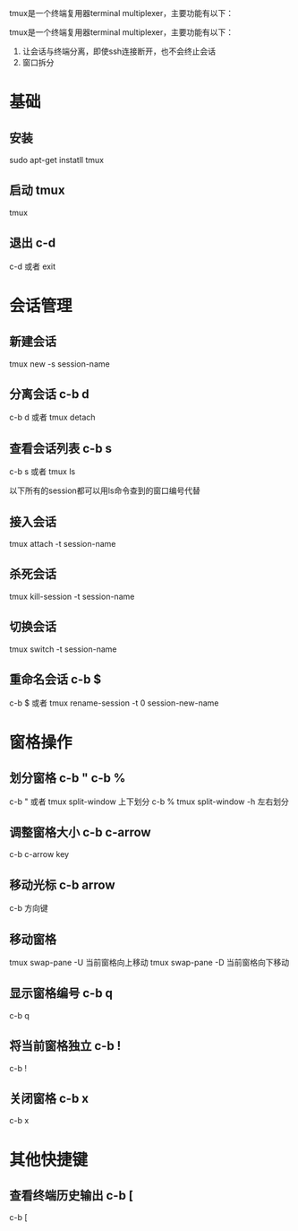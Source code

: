 tmux是一个终端复用器terminal multiplexer，主要功能有以下：

tmux是一个终端复用器terminal multiplexer，主要功能有以下：

1. 让会话与终端分离，即使ssh连接断开，也不会终止会话
2. 窗口拆分

# 基础

## 安装

sudo apt-get instatll tmux

## 启动 tmux

tmux

## 退出 c-d

c-d 或者 exit

# 会话管理

## 新建会话

tmux new -s session-name

## 分离会话 c-b d

c-b d 或者 tmux detach

## 查看会话列表 c-b s

c-b s 或者 tmux ls

以下所有的session都可以用ls命令查到的窗口编号代替

## 接入会话

tmux attach -t session-name

## 杀死会话

tmux kill-session -t session-name

## 切换会话

tmux switch -t session-name

## 重命名会话 c-b $

c-b $ 或者 tmux rename-session -t 0 session-new-name

# 窗格操作

## 划分窗格 c-b " c-b %

c-b " 或者 tmux split-window
上下划分
c-b % tmux split-window -h
左右划分

## 调整窗格大小 c-b c-arrow

c-b c-arrow key

## 移动光标 c-b arrow

c-b 方向键

## 移动窗格

tmux swap-pane -U
当前窗格向上移动
tmux swap-pane -D
当前窗格向下移动

## 显示窗格编号 c-b q

c-b q

## 将当前窗格独立 c-b !

c-b !

## 关闭窗格 c-b x

c-b x

# 其他快捷键

## 查看终端历史输出 c-b [

c-b [


